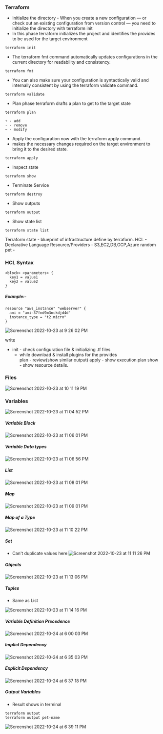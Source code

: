 ### Terraform

- Initialize the directory - When you create a new configuration — or check out an existing configuration from version control — you need to initialize the directory with terraform init
- In this phase terraform initializes the project and identifies the provides to be used for the target environment
```
terraform init
```
- The terraform fmt command automatically updates configurations in the current directory for readability and consistency.
```
terraform fmt
```
- You can also make sure your configuration is syntactically valid and internally consistent by using the terraform validate command.
```
terraform validate
```
- Plan phase terraform drafts a plan to get to the target state
```
terraform plan

+ - add
- - remove
~ - modify
```
- Apply the configuration now with the terraform apply command. 
- makes the necessary changes required on the target environment to bring it to the desired state.
```
terraform apply
```
- Inspect state
```
terraform show
```
- Terminate Service
```
terraform destroy
```
- Show outputs
```
terraform output
```
- Show state list
```
terraform state list
```

Terraform state - blueprint of infrastructure define by terraform.
HCL - Declarative Language
Resource/Providers - S3,EC2,DB,GCP,Azure
random pet - 

### HCL Syntax
```
<block> <parameters> {
  key1 = value1
  key2 = value2
}
```
##### Example:-
```
resource "aws_instance" "webserver" {
  ami = "ami-37fnd9m3nckdjd4d"
  instance_type = "t2.micro"
}
```
![Screenshot 2022-10-23 at 9 26 02 PM](https://user-images.githubusercontent.com/56903228/197402381-2f49386d-2847-4abe-8c6e-71e19526dbf3.png)



write 
- init - check configuration file & initializing .tf files
  - while download & install plugins for the provides   
plan - review(show similar output)
apply - show execution plan
show - show resource details.

### Files
![Screenshot 2022-10-23 at 10 11 19 PM](https://user-images.githubusercontent.com/56903228/197404477-0176db09-5982-438d-a156-287155c3ae0e.png)

### Variables
![Screenshot 2022-10-23 at 11 04 52 PM](https://user-images.githubusercontent.com/56903228/197406894-544ce8dc-7512-45c3-9f54-99c76ab82d76.png)

##### Variable Block
![Screenshot 2022-10-23 at 11 06 01 PM](https://user-images.githubusercontent.com/56903228/197406946-74273a8e-e16c-42ba-b82c-c2a30b0366cb.png)

##### Variable Data types
![Screenshot 2022-10-23 at 11 06 56 PM](https://user-images.githubusercontent.com/56903228/197406988-a62b40c6-ce82-4f53-aee6-6224d1855b93.png)

##### List
![Screenshot 2022-10-23 at 11 08 01 PM](https://user-images.githubusercontent.com/56903228/197407034-7f43a692-627b-44ec-aca4-c47cbf3df28e.png)

##### Map
![Screenshot 2022-10-23 at 11 09 01 PM](https://user-images.githubusercontent.com/56903228/197407082-ec5683a7-3b55-403e-8ca9-3d1c69645eb7.png)

##### Map of a Type
![Screenshot 2022-10-23 at 11 10 22 PM](https://user-images.githubusercontent.com/56903228/197407144-b1b0ba60-9cf3-45b5-9daf-75e370c86693.png)

##### Set
- Can't duplicate values here
![Screenshot 2022-10-23 at 11 11 26 PM](https://user-images.githubusercontent.com/56903228/197407189-a63384ce-9b96-437d-9f82-58c02e9471a5.png)

##### Objects
![Screenshot 2022-10-23 at 11 13 06 PM](https://user-images.githubusercontent.com/56903228/197407246-4de29653-db46-4059-ba2b-c301b3add20c.png)

##### Tuples
- Same as List

![Screenshot 2022-10-23 at 11 14 16 PM](https://user-images.githubusercontent.com/56903228/197407303-afbd71dd-5b14-4bf6-84a9-a86cd2314521.png)

##### Variable Definition Precedence
![Screenshot 2022-10-24 at 6 00 03 PM](https://user-images.githubusercontent.com/56903228/197525777-ec9f73e4-5574-4515-8416-a8439d666aa9.png)

##### Implict Dependency
![Screenshot 2022-10-24 at 6 35 03 PM](https://user-images.githubusercontent.com/56903228/197532232-516f9dc2-9ee3-478f-b96e-f3f1b5f41b61.png)

##### Explicit Dependency
![Screenshot 2022-10-24 at 6 37 18 PM](https://user-images.githubusercontent.com/56903228/197532688-6ddc897e-e592-4f36-abe0-7eeb90b9944c.png)

##### Output Variables 
- Result shows in terminal
```
terraform output
terraform output pet-name
```
![Screenshot 2022-10-24 at 6 39 11 PM](https://user-images.githubusercontent.com/56903228/197533072-f948c397-1467-4c38-b92a-e99f494834eb.png)























